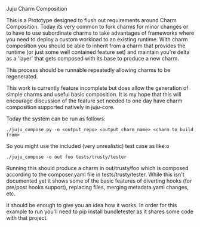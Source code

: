 Juju Charm Composition

This is a Prototype designed to flush out requirements around Charm
Composition. Today its very common to fork charms for minor changes or to
have to use subordinate charms to take advantages of frameworks where you need
to deploy a custom workload to an existing runtime. With charm composition you
should be able to inherit from a charm that provides the runtime (or just some
well contained feature set) and maintain you're delta as a 'layer' that gets
composed with its base to produce a new charm.

This process should be runnable repeatedly allowing charms to be regenerated.


This work is currently feature incomplete but does allow the generation of
simple charms and useful basic composition. It is my hope that this will
encourage discussion of the feature set needed to one day have charm
composition supported natively in juju-core.


Today the system can be run as follows:

    ./juju_compose.py -o <output_repo> <output_charm_name> <charm to build from>

So you might use the included (very unrealistic) test case as like:o

    ./juju_compose -o out foo tests/trusty/tester

Running this should produce a charm in out/trusty/foo which is composed
according to the composer.yaml file in tests/trusty/tester. While this isn't
documented yet it shows some of the basic features of diverting hooks (for
pre/post hooks support), replacing files, merging metadata.yaml changes, etc.

It should be enough to give you an idea how it works. In order for this example
to run you'll need to pip install bundletester as it shares some code with that
project.
